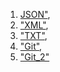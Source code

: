 1. [JSON"](https://github.com/ValeryiaTureika/JSON),
2. ["XML"](https://github.com/ValeryiaTureika/XML),
3. ["TXT"](https://github.com/ValeryiaTureika/TXT),
4. ["Git"](https://github.com/ValeryiaTureika/ks_git),
5. ["Git_2"](https://github.com/ValeryiaTureika/git_2)
